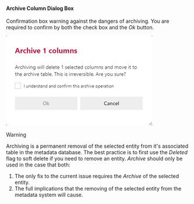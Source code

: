 #### Archive Column Dialog Box

Confirmation box warning against the dangers of archiving.  You are required to confirm by both the check box and the *Ok* button.

![Archive Multiple Columns Dialog Box -mtb-20-border-image](images/bimlflex-app-dialog-archive-column-list.png "Archive Multiple Columns Dialog Box")

>[!WARNING]
> Archiving is a permanent removal of the selected entity from it's associated table in the metadata database.  The best practice is to first use the *Deleted* flag to soft delete if you need to remove an entity.  *Archive* should only be used in the case that both:
>
> 1. The only fix to the current issue requires the *Archive* of the selected entity.
> 2. The full implications that the removing of the selected entity from the metadata system will cause.
